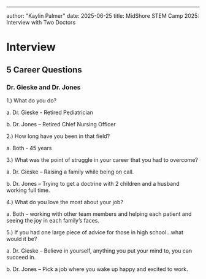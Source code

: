 ---
author: "Kaylin Palmer"
date: 2025-06-25
title: MidShore STEM Camp 2025: Interview with Two Doctors
# Interview
## 5 Career Questions
### Dr. Gieske and Dr. Jones

1.)	What do you do?

a.	Dr. Gieske - Retired Pediatrician

b.	Dr. Jones – Retired Chief Nursing Officer

2.)	How long have you been in that field?

a.	Both - 45 years

3.)	What was the point of struggle in your career that you had to overcome?

a.	Dr. Gieske – Raising a family while being on call.

b.	Dr. Jones – Trying to get a doctrine with 2 children and a husband working full time.

4.)	What do you love the most about your job?

a.	Both – working with other team members and helping each patient and seeing the joy in each family’s faces.

5.)	If you had one large piece of advice for those in high school…what would it be?

a.	Dr. Gieske – Believe in yourself, anything you put your mind to, you can succeed in.

b.	Dr. Jones – Pick a job where you wake up happy and excited to work. 
